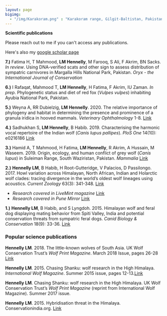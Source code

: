 ```yaml
---
layout: page
bigimg:
  - "/img/Karakoram.png" : "Karakoram range, Gilgit-Baltistan, Pakistan. 2018"
--- 
```


**Scientific publications**

Please reach out to me if you can't access any publications.

Here's also my [google scholar page](https://scholar.google.com/citations?user=hOXHoCIAAAAJ&hl=en)

**7.)** Fatima H, T Mahmood, **LM Hennelly**, M Farooq, S Ali, F Akrim, BN Sacks. *In review*. Using DNA-verified scats and other sign to assess distribution of sympatric carnivores in Margalla Hills National Park, Pakistan. *Oryx - the International Journal of Conservation*

**6.)** I Rafaqat, Mahmood T, **LM Hennelly**, H Fatima, F Akrim, IU Zaman. *In prep*. Phylogenetic status and diet of red fox (*Vulpes vulpes*) inhabiting Ayubia National Park, Pakistan. 

**5.)** Weyna A, RR Dubielzig, **LM Hennelly**. 2020. The relative importance of
phylogeny and habitat in determining the presence and prominence of a granula
iridica in hooved mammals. *Veterinary Ophthalmology* 1-8. [Link](https://onlinelibrary.wiley.com/doi/pdf/10.1111/vop.12742)

**4.)** Sadhukhan S, **LM Hennelly**, B Habib. 2019. Characterising the harmonic vocal
repertoire of the Indian wolf (*Canis lupus pallipes*). *PloS One* 14(10): e0216186 [Link](https://journals.plos.org/plosone/article?id=10.1371/journal.pone.0216186)

**3.)** Hamid A, T Mahmood, H Fatima, **LM Hennelly**, R Akrim, A Hussain, M
Waseem. 2019. Origin, ecology, and human conflict of grey wolf (*Canis lupus*) in
Suleiman Range, South Waziristan, Pakistan. *Mammalia* [Link](https://www.degruyter.com/view/j/mamm.ahead-of-print/mammalia-2018-0167/mammalia-2018-0167.xml)

**2.)** **Hennelly LM**, B Habib, H Root-Gutteridge, V Palacios, D Passilongo. 2017.
Howl variation across Himalayan, North African, Indian and Holarctic wolf
clades: tracing divergence in the world’s oldest wolf lineages using acoustics.
*Current Zoology* 63(3): 341-348. [Link](https://academic.oup.com/cz/article/63/3/341/3002317)

  - *Research covered in LiveMint magazine* [Link](https://www.livemint.com/Leisure/PMYYorrIf6kFNmuHDQwGMO/Calling-on-the-wolf.html) 
  - *Research covered in Pune Mirror* [Link](https://punemirror.indiatimes.com/pune/others/howling-survey-to-aid-state-wolf-conservation/articleshow/49173834.cms)
  
**1.)** **Hennelly LM**, B Habib, and S Lyngdoh. 2015. Himalayan wolf and feral dog
displaying mating behavior from Spiti Valley, India and potential conservation
threats from sympatric feral dogs. *Canid Biology & Conservation* 18(9): 33-36. [Link](https://www.canids.org/CBC/18/Mating_of_Himalayan_wolf_and_feral_dog.pdf)

### Popular science publications

**Hennelly LM**. 2018. The little-known wolves of South Asia. UK Wolf
Conservation Trust’s *Wolf Print Magazine*. March 2018 Issue, pages 26-28 [Link](https://ukwct.org.uk/wp/issue63.pdf)

**Hennelly LM**. 2015. Chasing Shanku: wolf research in the High Himalaya.
*International Wolf Magazine*. Summer 2015 issue, pages 12-13.[Link](https://www.wolf.org/wp-content/uploads/2013/12/IW_winter2015final.pdf)

**Hennelly LM**. Chasing Shanku: wolf research in the High Himalaya. UK Wolf
Conservation Trust’s *Wolf Print Magazine* (reprint from International Wolf
Magazine). Summer 2017 issue.

**Hennelly LM**. 2015. Hybridisation threat in the Himalaya.
Conservationindia.org. [Link](http://www.conservationindia.org/gallery/wolf-dog-hybridisation-threat-in-the-himalaya)





